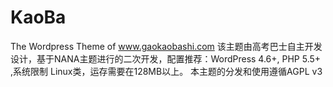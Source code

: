 # KaoBa
The Wordpress Theme of www.gaokaobashi.com
该主题由高考巴士自主开发设计，基于NANA主题进行的二次开发，配置推荐：WordPress 4.6+, PHP 5.5+ ,系统限制 Linux类，运存需要在128MB以上。 本主题的分发和使用遵循AGPL v3
